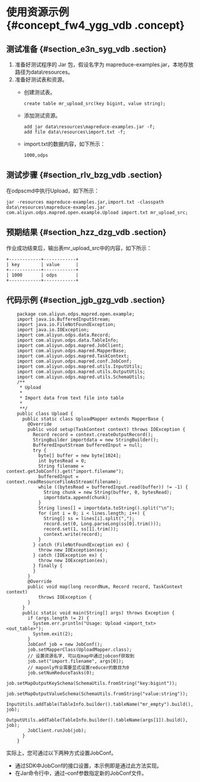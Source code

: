 # 使用资源示例 {#concept_fw4_ygg_vdb .concept}

## 测试准备 {#section_e3n_syg_vdb .section}

1.  准备好测试程序的 Jar 包，假设名字为 mapreduce-examples.jar，本地存放路径为data\\resources。
2.  准备好测试表和资源。
    -   创建测试表。

        ```
        create table mr_upload_src(key bigint, value string);
        ```

    -   添加测试资源。

        ```
        add jar data\resources\mapreduce-examples.jar -f;
        add file data\resources\import.txt -f;
        ```

    -   import.txt的数据内容，如下所示：

        ```
        1000,odps
        ```


## 测试步骤 {#section_rlv_bzg_vdb .section}

在odpscmd中执行Upload，如下所示：

```
jar -resources mapreduce-examples.jar,import.txt -classpath data\resources\mapreduce-examples.jar
com.aliyun.odps.mapred.open.example.Upload import.txt mr_upload_src;
```

## 预期结果 {#section_hzz_dzg_vdb .section}

作业成功结束后，输出表mr\_upload\_src中的内容，如下所示：

```
+------------+------------+
| key        | value      |
+------------+------------+
| 1000       | odps       |
+------------+------------+
```

## 代码示例 {#section_jgb_gzg_vdb .section}

```
    package com.aliyun.odps.mapred.open.example;
    import java.io.BufferedInputStream;
    import java.io.FileNotFoundException;
    import java.io.IOException;
    import com.aliyun.odps.data.Record;
    import com.aliyun.odps.data.TableInfo;
    import com.aliyun.odps.mapred.JobClient;
    import com.aliyun.odps.mapred.MapperBase;
    import com.aliyun.odps.mapred.TaskContext;
    import com.aliyun.odps.mapred.conf.JobConf;
    import com.aliyun.odps.mapred.utils.InputUtils;
    import com.aliyun.odps.mapred.utils.OutputUtils;
    import com.aliyun.odps.mapred.utils.SchemaUtils;
    /**
     * Upload
     *
     * Import data from text file into table
     *
     **/
    public class Upload {
      public static class UploadMapper extends MapperBase {
        @Override
        public void setup(TaskContext context) throws IOException {
          Record record = context.createOutputRecord();
          StringBuilder importdata = new StringBuilder();
          BufferedInputStream bufferedInput = null;
          try {
            byte[] buffer = new byte[1024];
            int bytesRead = 0;
            String filename = context.getJobConf().get("import.filename");
            bufferedInput = context.readResourceFileAsStream(filename);
            while ((bytesRead = bufferedInput.read(buffer)) != -1) {
              String chunk = new String(buffer, 0, bytesRead);
              importdata.append(chunk);
            }
            String lines[] = importdata.toString().split("\n");
            for (int i = 0; i < lines.length; i++) {
              String[] ss = lines[i].split(",");
              record.set(0, Long.parseLong(ss[0].trim()));
              record.set(1, ss[1].trim());
              context.write(record);
            }
          } catch (FileNotFoundException ex) {
            throw new IOException(ex);
          } catch (IOException ex) {
            throw new IOException(ex);
          } finally {
          }
        }
        @Override
        public void map(long recordNum, Record record, TaskContext context)
            throws IOException {
        }
      }
      public static void main(String[] args) throws Exception {
        if (args.length != 2) {
          System.err.println("Usage: Upload <import_txt> <out_table>");
          System.exit(2);
        }
        JobConf job = new JobConf();
        job.setMapperClass(UploadMapper.class);
        // 设置资源名字, 可以在map中通过jobconf获取到
        job.set("import.filename", args[0]);
        // maponly作业需要显式设置reducer的数目为0
        job.setNumReduceTasks(0);
        job.setMapOutputKeySchema(SchemaUtils.fromString("key:bigint"));
        job.setMapOutputValueSchema(SchemaUtils.fromString("value:string"));
        InputUtils.addTable(TableInfo.builder().tableName("mr_empty").build(), job);
        OutputUtils.addTable(TableInfo.builder().tableName(args[1]).build(), job);
        JobClient.runJob(job);
      }
    }

```

实际上，您可通过以下两种方式设置JobConf。

-   通过SDK中JobConf的接口设置，本示例即是通过此方法实现。
-   在Jar命令行中，通过–conf参数指定新的JobConf文件。

